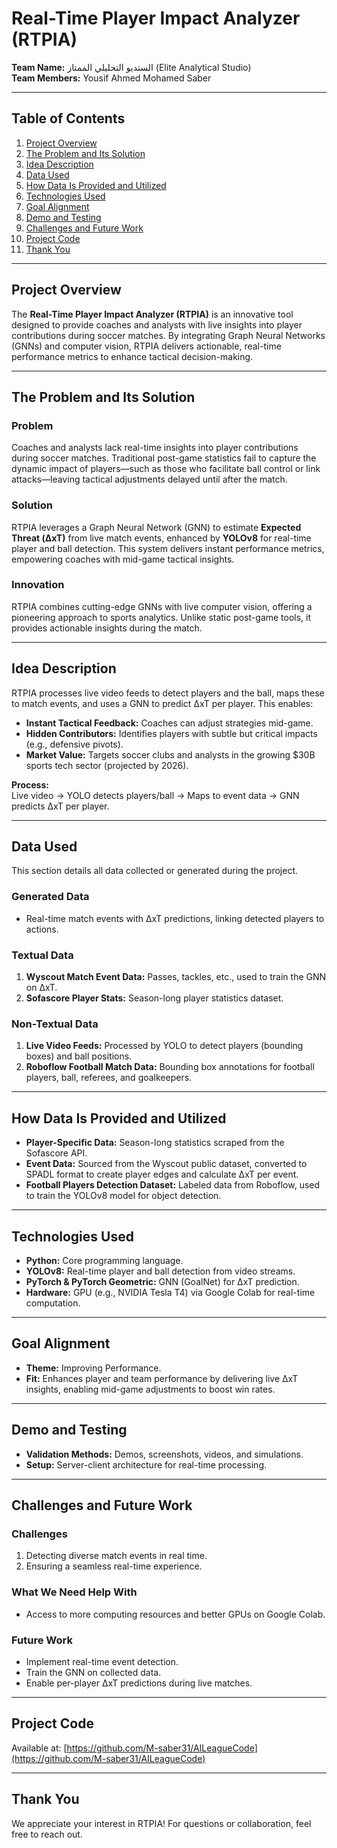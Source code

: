 # Real-Time Player Impact Analyzer (RTPIA)

**Team Name:** اﻟﺴﺘﺪﻳﻮ اﻟﺘﺤﻠﻴﻠﻲ اﻟﻤﻤﺘﺎز (Elite Analytical Studio)  
**Team Members:** Yousif Ahmed Mohamed Saber  

---

## Table of Contents
1. [Project Overview](#project-overview)
2. [The Problem and Its Solution](#the-problem-and-its-solution)
3. [Idea Description](#idea-description)
4. [Data Used](#data-used)
5. [How Data Is Provided and Utilized](#how-data-is-provided-and-utilized)
6. [Technologies Used](#technologies-used)
7. [Goal Alignment](#goal-alignment)
8. [Demo and Testing](#demo-and-testing)
9. [Challenges and Future Work](#challenges-and-future-work)
10. [Project Code](#project-code)
11. [Thank You](#thank-you)

---

## Project Overview
The **Real-Time Player Impact Analyzer (RTPIA)** is an innovative tool designed to provide coaches and analysts with live insights into player contributions during soccer matches. By integrating Graph Neural Networks (GNNs) and computer vision, RTPIA delivers actionable, real-time performance metrics to enhance tactical decision-making.

---

## The Problem and Its Solution

### Problem
Coaches and analysts lack real-time insights into player contributions during soccer matches. Traditional post-game statistics fail to capture the dynamic impact of players—such as those who facilitate ball control or link attacks—leaving tactical adjustments delayed until after the match.

### Solution
RTPIA leverages a Graph Neural Network (GNN) to estimate **Expected Threat (ΔxT)** from live match events, enhanced by **YOLOv8** for real-time player and ball detection. This system delivers instant performance metrics, empowering coaches with mid-game tactical insights.

### Innovation
RTPIA combines cutting-edge GNNs with live computer vision, offering a pioneering approach to sports analytics. Unlike static post-game tools, it provides actionable insights during the match.

---

## Idea Description
RTPIA processes live video feeds to detect players and the ball, maps these to match events, and uses a GNN to predict ΔxT per player. This enables:
- **Instant Tactical Feedback:** Coaches can adjust strategies mid-game.
- **Hidden Contributors:** Identifies players with subtle but critical impacts (e.g., defensive pivots).
- **Market Value:** Targets soccer clubs and analysts in the growing $30B sports tech sector (projected by 2026).

**Process:**  
Live video → YOLO detects players/ball → Maps to event data → GNN predicts ΔxT per player.

---

## Data Used
This section details all data collected or generated during the project.

### Generated Data
- Real-time match events with ΔxT predictions, linking detected players to actions.

### Textual Data
1. **Wyscout Match Event Data:** Passes, tackles, etc., used to train the GNN on ΔxT.
2. **Sofascore Player Stats:** Season-long player statistics dataset.

### Non-Textual Data
1. **Live Video Feeds:** Processed by YOLO to detect players (bounding boxes) and ball positions.
2. **Roboflow Football Match Data:** Bounding box annotations for football players, ball, referees, and goalkeepers.

---

## How Data Is Provided and Utilized
- **Player-Specific Data:** Season-long statistics scraped from the Sofascore API.
- **Event Data:** Sourced from the Wyscout public dataset, converted to SPADL format to create player edges and calculate ΔxT per event.
- **Football Players Detection Dataset:** Labeled data from Roboflow, used to train the YOLOv8 model for object detection.

---

## Technologies Used
- **Python:** Core programming language.
- **YOLOv8:** Real-time player and ball detection from video streams.
- **PyTorch & PyTorch Geometric:** GNN (GoalNet) for ΔxT prediction.
- **Hardware:** GPU (e.g., NVIDIA Tesla T4) via Google Colab for real-time computation.

---

## Goal Alignment
- **Theme:** Improving Performance.
- **Fit:** Enhances player and team performance by delivering live ΔxT insights, enabling mid-game adjustments to boost win rates.

---

## Demo and Testing
- **Validation Methods:** Demos, screenshots, videos, and simulations.
- **Setup:** Server-client architecture for real-time processing.

---

## Challenges and Future Work

### Challenges
1. Detecting diverse match events in real time.
2. Ensuring a seamless real-time experience.

### What We Need Help With
- Access to more computing resources and better GPUs on Google Colab.

### Future Work
- Implement real-time event detection.
- Train the GNN on collected data.
- Enable per-player ΔxT predictions during live matches.

---

## Project Code
Available at: [https://github.com/M-saber31/AILeagueCode](https://github.com/M-saber31/AILeagueCode)

---

## Thank You
We appreciate your interest in RTPIA! For questions or collaboration, feel free to reach out.